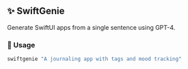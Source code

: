 ## ✨ SwiftGenie

Generate SwiftUI apps from a single sentence using GPT-4.

### 🚀 Usage

```bash
swiftgenie "A journaling app with tags and mood tracking"
